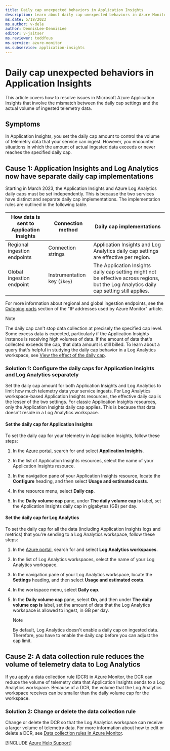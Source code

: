 ```yaml
---
title: Daily cap unexpected behaviors in Application Insights
description: Learn about daily cap unexpected behaviors in Azure Monitor Application Insights. Review why actual ingested data differs from the specified daily cap limit.
ms.date: 5/18/2023
ms.author: v-dele
author: DennisLee-DennisLee
editor: v-jsitser
ms.reviewer: toddfous
ms.service: azure-monitor
ms.subservice: application-insights
---
```

# Daily cap unexpected behaviors in Application Insights

This article covers how to resolve issues in Microsoft Azure Application Insights that involve the mismatch between the daily cap settings and the actual volume of ingested telemetry data.

## Symptoms

In Application Insights, you set the daily cap amount to control the volume of telemetry data that your service can ingest. However, you encounter situations in which the amount of actual ingested data exceeds or never reaches the specified daily cap.

## Cause 1: Application Insights and Log Analytics now have separate daily cap implementations

Starting in March 2023, the Application Insights and Azure Log Analytics daily caps must be set independently. This is because the two services have distinct and separate daily cap implementations. The implementation rules are outlined in the following table.

| How data is sent to Application Insights | Connection method | Daily cap implementations |
|--|--|--|
| Regional ingestion endpoints | Connection strings | Application Insights and Log Analytics daily cap settings are effective per region. |
| Global ingestion endpoint | Instrumentation key (`ikey`) | The Application Insights daily cap setting might not be effective across regions, but the Log Analytics daily cap setting still applies. |

For more information about regional and global ingestion endpoints, see the [Outgoing ports](/azure/azure-monitor/app/ip-addresses#outgoing-ports) section of the "IP addresses used by Azure Monitor" article.

> [!NOTE]  
> The daily cap can't stop data collection at precisely the specified cap level. Some excess data is expected, particularly if the Application Insights instance is receiving high volumes of data. If the amount of data that's collected exceeds the cap, that data amount is still billed. To learn about a query that's helpful in studying the daily cap behavior in a Log Analytics workspace, see [View the effect of the daily cap](/azure/azure-monitor/logs/daily-cap#view-the-effect-of-the-daily-cap).

### Solution 1: Configure the daily caps for Application Insights and Log Analytics separately

Set the daily cap amount for both Application Insights and Log Analytics to limit how much telemetry data your service ingests. For Log Analytics workspace-based Application Insights resources, the effective daily cap is the lesser of the two settings. For classic Application Insights resources, only the Application Insights daily cap applies. This is because that data doesn't reside in a Log Analytics workspace.

#### Set the daily cap for Application Insights

To set the daily cap for your telemetry in Application Insights, follow these steps:

1. In the [Azure portal](https://portal.azure.com), search for and select **Application Insights**.

1. In the list of Application Insights resources, select the name of your Application Insights resource.

1. In the navigation pane of your Application Insights resource, locate the **Configure** heading, and then select **Usage and estimated costs**.

1. In the resource menu, select **Daily cap**.

1. In the **Daily volume cap** pane, under **The daily volume cap is** label, set the Application Insights daily cap in gigabytes (GB) per day.

#### Set the daily cap for Log Analytics

To set the daily cap for all the data (including Application Insights logs and metrics) that you're sending to a Log Analytics workspace, follow these steps:

1. In the [Azure portal](https://portal.azure.com), search for and select **Log Analytics workspaces**.

1. In the list of Log Analytics workspaces, select the name of your Log Analytics workspace.

1. In the navigation pane of your Log Analytics workspace, locate the **Settings** heading, and then select **Usage and estimated costs**.

1. In the workspace menu, select **Daily cap**.

1. In the **Daily volume cap** pane, select **On**, and then under **The daily volume cap is** label, set the amount of data that the Log Analytics workspace is allowed to ingest, in GB per day.

   > [!NOTE]  
   > By default, Log Analytics doesn't enable a daily cap on ingested data. Therefore, you have to enable the daily cap before you can adjust the cap limit.

## Cause 2: A data collection rule reduces the volume of telemetry data to Log Analytics

If you apply a data collection rule (DCR) in Azure Monitor, the DCR can reduce the volume of telemetry data that Application Insights sends to a Log Analytics workspace. Because of a DCR, the volume that the Log Analytics workspace receives can be smaller than the daily volume cap for the workspace.

### Solution 2: Change or delete the data collection rule

Change or delete the DCR so that the Log Analytics workspace can receive a larger volume of telemetry data. For more information about how to edit or delete a DCR, see [Data collection rules in Azure Monitor](/azure/azure-monitor/essentials/data-collection-rule-overview).

[!INCLUDE [Azure Help Support](../../../includes/azure-help-support.md)]
